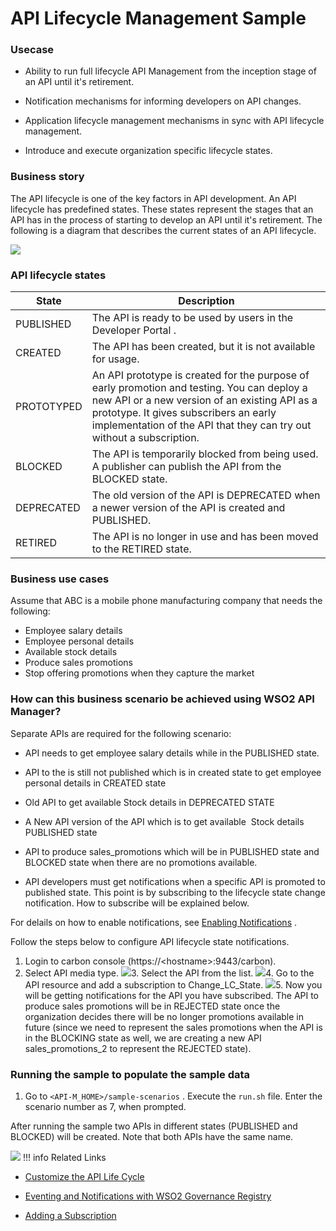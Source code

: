 # API Lifecycle Management Sample

### Usecase

-   Ability to run full lifecycle API Management from the inception stage of an API until it's retirement.

-   Notification mechanisms for informing developers on API changes.

-   Application lifecycle management mechanisms in sync with API lifecycle management.

-   Introduce and execute organization specific lifecycle states.

### Business story

The API lifecycle is one of the key factors in API development. An API lifecycle has predefined states. These states represent the stages that an API has in the process of starting to develop an API until it's retirement. The following is a diagram that describes the current states of an API lifecycle.

![](https://lh4.googleusercontent.com/LJ5_Cspo-HOwG0L6oqDciEVqFRNAURiim11eLRe1PLR1FAfyZioz87xVvAlQLPKrGwFA1MZw4m-i2p3jSuVlEQ2d9EliLVYYhqP75YmU4Zh7WwOfLKbVA1RmBviv6K3px9tfWaTS)
### API lifecycle states

| State      | Description                                                                                                                                                                                                                                                    |
|------------|----------------------------------------------------------------------------------------------------------------------------------------------------------------------------------------------------------------------------------------------------------------|
| PUBLISHED  | The API is ready to be used by users in the Developer Portal .                                                                                                                                                                                                         |
| CREATED    | The API has been created, but it is not available for usage.                                                                                                                                                                                                   |
| PROTOTYPED | An API prototype is created for the purpose of early promotion and testing. You can deploy a new API or a new version of an existing API as a prototype. It gives subscribers an early implementation of the API that they can try out without a subscription. |
| BLOCKED    | The API is temporarily blocked from being used. A publisher can publish the API from the BLOCKED state.                                                                                                                                                        |
| DEPRECATED | The old version of the API is DEPRECATED when a newer version of the API is created and PUBLISHED.                                                                                                                                                             |
| RETIRED    | The API is no longer in use and has been moved to the RETIRED state.                                                                                                                                                                                           |

### Business use cases

Assume that ABC is a mobile phone manufacturing company that needs the following:

-   Employee salary details
-   Employee personal details
-   Available stock details
-   Produce sales promotions
-   Stop offering promotions when they capture the market

### How can this business scenario be achieved using WSO2 API Manager?

Separate APIs are required for the following scenario:

-   API needs to get employee salary details while in the PUBLISHED state.

-   API to the is still not published which is in created state to get employee personal details in CREATED state

-   Old API to get available Stock details in DEPRECATED STATE

-   A New API version of the API which is to get available  Stock details PUBLISHED state

-   API to produce sales\_promotions which will be in PUBLISHED state and BLOCKED state when there are no promotions available.

-   API developers must get notifications when a specific API is promoted to published state. This point is by subscribing to the lifecycle state change notification. How to subscribe will be explained below.

For delails on how to enable notifications, see [Enabling Notifications]({{base_path}}/learn/design-api/api-versioning/enabling-notifications) .

Follow the steps below to configure API lifecycle state notifications.

1.  Login to carbon console (https://&lt;hostname&gt;:9443/carbon).
2.  Select API media type.
    ![](https://lh5.googleusercontent.com/4I8Y0JG_1Na2Z_rNDtjvb1TepjtZPn_IHzsq2deSJAQxEg7d3QfTpWUjO3-ZfkR3nFC91WdYyJtYtXVC_M0jJZT5_Zp8Eei63j0YHP5C6e3O3VSNiUfsfDmJLV9rXYR9c-K7dNq7)3.  Select the API from the list.
    ![](https://lh6.googleusercontent.com/1XNRBAgEP2277bVbYyYVSUs7LZ92D14lY8Rc9co4eKL81cXvp_1h2QxpV2E77mk9F4uTmR6_ufDS_aMjKNi-6M_OFT4Me_hdWYtqszyfHejWRhym90bUhElmFCmDlZET5t_Cj6CE)4.  Go to the API resource and add a subscription to Change\_LC\_State.
    ![](https://lh5.googleusercontent.com/ZjiUmKvz34DkfvuZLuSfJpNv7fRWEM8F7EuKbqAJTCNH2e8DQUU9zFGIgM5Xnsssm8evav31amRqo4EHtCzxmkMNOKKKyFDRLLIvFgEuNW0yqoBDJoBAxKdjjankSvsoj_eC3pO_)5.  Now you will be getting notifications for the API you have subscribed.
    The API to produce sales promotions will be in REJECTED state once the organization decides there will be no longer promotions available in future (since we need to represent the sales promotions when the API is in the BLOCKING state as well, we are creating a new API sales\_promotions\_2 to represent the REJECTED state).

### Running the sample to populate the sample data

1.  Go to `<API-M_HOME>/sample-scenarios` . Execute the `run.sh` file. Enter the scenario number as 7, when prompted.

After running the sample two APIs in different states (PUBLISHED and BLOCKED) will be created. Note that both APIs have the same name.

![](https://lh3.googleusercontent.com/nN7SejYfQj-dANNYF5Km42AvJcA6u3PBlobsRZ_-l076sbtSK1EQULT4NTxEux7BZxDIydZ3P2wL32rKMRU4RTWYEGtuA-XDxNCPK-87Wgmf5VWcCuAzJcUGocDD7warobbTwa4y)
!!! info
Related Links

-   [Customize the API Life Cycle](https://docs.wso2.com/display/AM260/Customize+API+Life+Cycle)
-   [Eventing and Notifications with WSO2 Governance Registry](https://wso2.com/library/articles/eventing-notifications-wso2-governance-registry/)

-   [Adding a Subscription](https://docs.wso2.com/display/Governance530/Adding+a+Subscription)


